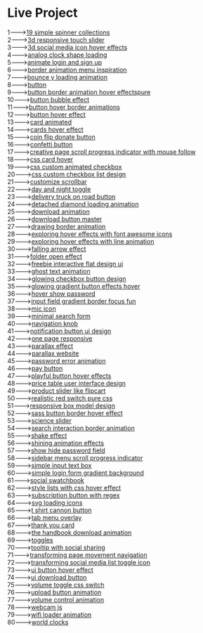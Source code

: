 <h1>Live Project</h1>
1---><a href="https://hawanbeats.github.io/html-css-js/19%20simple%20spinner%20collections/">19 simple spinner collections</a>
<br>
2---><a href="https://hawanbeats.github.io/html-css-js/3d%20responsive%20touch%20slider/">3d responsive touch slider</a>
<br>
3---><a href="https://hawanbeats.github.io/html-css-js/3d%20social%20media%20icon%20hover%20effects/">3d social media icon hover effects</a>
<br>
4---><a href="https://hawanbeats.github.io/html-css-js/analog%20clock%20shape%20loading/">analog clock shape loading</a>
<br>
5---><a href="https://hawanbeats.github.io/html-css-js/animate%20login%20and%20sign%20up/">animate login and sign up</a>
<br>
6---><a href="https://hawanbeats.github.io/html-css-js/border%20animation%20menu%20inspiration/">border animation menu inspiration</a>
<br>
7---><a href="https://hawanbeats.github.io/html-css-js/bounce%20y%20loading%20animation/">bounce y loading animation</a>
<br>
8---><a href="https://hawanbeats.github.io/html-css-js/button/">button</a>
<br>
9---><a href="https://hawanbeats.github.io/html-css-js/button%20border%20animation%20on%20hover%20effectspure/">button border animation hover effectspure</a>
<br>
10---><a href="https://hawanbeats.github.io/html-css-js/button%20bubble%20effect/">button bubble effect</a>
<br>
11---><a href="https://hawanbeats.github.io/html-css-js/button%20hover%20border%20animations/">button hover border animations</a>
<br>
12---><a href="https://hawanbeats.github.io/html-css-js/button%20hover%20effect/">button hover effect</a>
<br>
13---><a href="https://hawanbeats.github.io/html-css-js/card%20animated/">card animated</a>
<br>
14---><a href="https://hawanbeats.github.io/html-css-js/cards%20hover%20effect/">cards hover effect</a>
<br>
15---><a href="https://hawanbeats.github.io/html-css-js/coin%20flip%20donate%20button/">coin flip donate button</a>
<br>
16---><a href="https://hawanbeats.github.io/html-css-js/confetti%20button/">confetti button</a>
<br>
17---><a href="https://hawanbeats.github.io/html-css-js/creative%20page%20scroll%20progress%20indicator%20with%20mouse%20follow/">creative page scroll progress indicator with mouse follow</a>
<br>
18---><a href="https://hawanbeats.github.io/html-css-js/css%20card%20hover/">css card hover</a>
<br>
19---><a href="https://hawanbeats.github.io/html-css-js/css%20custom%20animated%20checkbox/">css custom animated checkbox</a>
<br>
20---><a href="https://hawanbeats.github.io/html-css-js/css%20custom%20checkbox%20list%20design/">css custom checkbox list design</a>
<br>
21---><a href="https://hawanbeats.github.io/html-css-js/customize%20scrollbar/">customize scrollbar</a>
<br>
22---><a href="https://hawanbeats.github.io/html-css-js/day%20and%20night%20toggle/">day and night toggle</a>
<br>
23---><a href="https://hawanbeats.github.io/html-css-js/delivery%20truck%20on%20road%20button/">delivery truck on road button</a>
<br>
24---><a href="https://hawanbeats.github.io/html-css-js/detached%20diamond%20loading%20animation/">detached diamond loading animation</a>
<br>
25---><a href="https://hawanbeats.github.io/html-css-js/download%20animation/">download animation</a>
<br>
26---><a href="https://hawanbeats.github.io/html-css-js/download-button-master/">download button master</a>
<br>
27---><a href="https://hawanbeats.github.io/html-css-js/drawing%20border%20animation/">drawing border animation</a>
<br>
28---><a href="https://hawanbeats.github.io/html-css-js/exploring%20hover%20effects%20with%20font%20awesome%20icons/">exploring hover effects with font awesome icons</a>
<br>
29---><a href="https://hawanbeats.github.io/html-css-js/exploring%20hover%20effects%20with%20line%20animation/">exploring hover effects with line animation</a>
<br>
30---><a href="https://hawanbeats.github.io/html-css-js/falling%20arrow%20effect/">falling arrow effect</a>
<br>
31---><a href="https://hawanbeats.github.io/html-css-js/folder%20open%20effect/">folder open effect</a>
<br>
32---><a href="https://hawanbeats.github.io/html-css-js/freebie%20interactive%20flat%20design%20ui/">freebie interactive flat design ui</a>
<br>
33---><a href="https://hawanbeats.github.io/html-css-js/ghost%20text%20animation/">ghost text animation</a>
<br>
34---><a href="https://hawanbeats.github.io/html-css-js/glowing%20checkbox%20button%20design/">glowing checkbox button design</a>
<br>
35---><a href="https://hawanbeats.github.io/html-css-js/glowing%20gradient%20button%20effects%20on%20hover/">glowing gradient button effects hover</a>
<br>
36---><a href="https://hawanbeats.github.io/html-css-js/hover%20show%20password/">hover show password</a>
<br>
37---><a href="https://hawanbeats.github.io/html-css-js/input%20field%20gradient%20border%20focus%20fun/">input field gradient border focus fun</a>
<br>
38---><a href="https://hawanbeats.github.io/html-css-js/mic%20icon/">mic icon</a>
<br>
39---><a href="https://hawanbeats.github.io/html-css-js/minimal%20search%20form/">minimal search form</a>
<br>
40---><a href="https://hawanbeats.github.io/html-css-js/navigation%20knob/">navigation knob</a>
<br>
41---><a href="https://hawanbeats.github.io/html-css-js/notification%20button%20ui%20design/">notification button ui design</a>
<br>
42---><a href="https://hawanbeats.github.io/html-css-js/one%20page%20responsive/">one page responsive</a>
<br>
43---><a href="https://hawanbeats.github.io/html-css-js/parallax%20effect/">parallax effect</a>
<br>
44---><a href="https://hawanbeats.github.io/html-css-js/parallax%20website/">parallax website</a>
<br>
45---><a href="https://hawanbeats.github.io/html-css-js/password%20error%20animation/">password error animation</a>
<br>
46---><a href="https://hawanbeats.github.io/html-css-js/pay%20button/">pay button</a>
<br>
47---><a href="https://hawanbeats.github.io/html-css-js/playful%20button%20hover%20effects/">playful button hover effects</a>
<br>
48---><a href="https://hawanbeats.github.io/html-css-js/price%20table%20user%20interface%20design/">price table user interface design</a>
<br>
49---><a href="https://hawanbeats.github.io/html-css-js/product%20slider%20like%20flipcart/">product slider like flipcart</a>
<br>
50---><a href="https://hawanbeats.github.io/html-css-js/realistic%20red%20switch%20pure%20css/">realistic red switch pure css</a>
<br>
51---><a href="https://hawanbeats.github.io/html-css-js/responsive%20box%20model%20design/">responsive box model design</a>
<br>
52---><a href="https://hawanbeats.github.io/html-css-js/sass%20button%20border%20hover%20effect/">sass button border hover effect</a>
<br>
53---><a href="https://hawanbeats.github.io/html-css-js/science%20slider/">science slider</a>
<br>
54---><a href="https://hawanbeats.github.io/html-css-js/search%20interaction%20border%20animation/">search interaction border animation</a>
<br>
55---><a href="https://hawanbeats.github.io/html-css-js/shake%20effect/">shake effect</a>
<br>
56---><a href="https://hawanbeats.github.io/html-css-js/shining%20text%20animation%20effects/">shining animation effects</a>
<br>
57---><a href="https://hawanbeats.github.io/html-css-js/show%20hide%20password%20field/">show hide password field</a>
<br>
58---><a href="https://hawanbeats.github.io/html-css-js/sidebar%20menu%20scroll%20progress%20indicator/">sidebar menu scroll progress indicator</a>
<br>
59---><a href="https://hawanbeats.github.io/html-css-js/simple%20input%20text%20box/">simple input text box</a>
<br>
60---><a href="https://hawanbeats.github.io/html-css-js/simple%20login%20form%20gradient%20background/">simple login form gradient background</a>
<br>
61---><a href="https://hawanbeats.github.io/html-css-js/social%20swatchbook/">social swatchbook</a>
<br>
62---><a href="https://hawanbeats.github.io/html-css-js/style%20lists%20with%20css%20hover%20effect/">style lists with css hover effect</a>
<br> 
63---><a href="https://hawanbeats.github.io/html-css-js/subscription%20button%20with%20regex/">subscription button with regex</a>
<br>
64---><a href="https://hawanbeats.github.io/html-css-js/svg%20loading%20icons/">svg loading icons</a>
<br>
65---><a href="https://hawanbeats.github.io/html-css-js/t%20shirt%20cannon%20button/">t shirt cannon button</a>
<br>
66---><a href="https://hawanbeats.github.io/html-css-js/tab%20menu%20overlay/">tab menu overlay</a>
<br>
67---><a href="https://hawanbeats.github.io/html-css-js/thank%20you%20card/">thank you card</a>
<br>
68---><a href="https://hawanbeats.github.io/html-css-js/the%20handbook%20download%20animation/">the handbook download animation</a>
<br>
69---><a href="https://hawanbeats.github.io/html-css-js/toggles/">toggles</a>
<br>
70---><a href="https://hawanbeats.github.io/html-css-js/tooltip%20with%20social%20sharing/">tooltip with social sharing</a>
<br>
71---><a href="https://hawanbeats.github.io/html-css-js/transforming%20page%20movement%20navigation/">transforming page movement navigation</a>
<br>
72---><a href="https://hawanbeats.github.io/html-css-js/transforming%20social%20media%20list%20toggle%20icon/">transforming social media list toggle icon</a>
<br>
73---><a href="https://hawanbeats.github.io/html-css-js/ui%20button%20hover%20effect/">ui button hover effect</a>
<br>
74---><a href="https://hawanbeats.github.io/html-css-js/ui%20download%20button/">ui download button</a>
<br>
75---><a href="https://hawanbeats.github.io/html-css-js/volume%20toggle%20css%20switch/">volume toggle css switch</a>
<br>
76---><a href="https://hawanbeats.github.io/html-css-js/upload%20button%20animation/">upload button animation</a>
<br>
77---><a href="https://hawanbeats.github.io/html-css-js/volume%20control%20animation/">volume control animation</a>
<br>
78---><a href="https://hawanbeats.github.io/html-css-js/webcam%20js/">webcam js</a>
<br>
79---><a href="https://hawanbeats.github.io/html-css-js/wifi%20loader%20animation/">wifi loader animation</a>
<br>
80---><a href="https://hawanbeats.github.io/html-css-js/world%20clocks/">world clocks</a>
